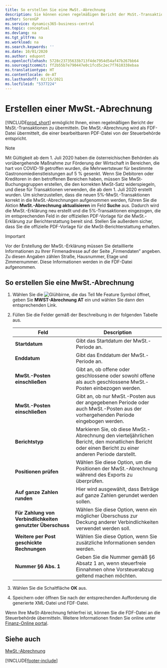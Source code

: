 ```yaml
---
title: So erstellen Sie eine MwSt.-Abrechnung
description: Sie können einen regelmäßigen Bericht der MsSt.-Transaktionen übermitteln. Die MwSt.-Abrechnung wird als FDF-Datei übermittelt, die einer bearbeitbaren PDF-Datei von der Steuerbehörde entspricht.
author: SorenGP
ms.service: dynamics365-business-central
ms.topic: conceptual
ms.devlang: na
ms.tgt_pltfrm: na
ms.workload: na
ms.search.keywords: ''
ms.date: 10/01/2020
ms.author: edupont
ms.openlocfilehash: 5728c23735633b713f4de7954d54af47b267bb64
ms.sourcegitcommit: ff2b55b7e790447e0c1fcd5c2ec7f7610338ebaa
ms.translationtype: HT
ms.contentlocale: de-AT
ms.lasthandoff: 02/15/2021
ms.locfileid: "5377224"
---
```

# <a name="create-a-vat-statement"></a>Erstellen einer MwSt.-Abrechnung
[!INCLUDE[prod_short](../../includes/prod_short.md)] ermöglicht Ihnen, einen regelmäßigen Bericht der MsSt.-Transaktionen zu übermitteln. Die MwSt.-Abrechnung wird als FDF-Datei übermittelt, die einer bearbeitbaren PDF-Datei von der Steuerbehörde entspricht.  

> [!NOTE]  
>  Mit Gültigkeit ab dem 1. Juli 2020 haben die österreichischen Behörden als vorübergehende Maßnahme zur Förderung der Wirtschaft in Bereichen, die hart von COVID-19 getroffen wurden, die Mehrwertsteuer für bestimmte Gastronomiedienstleistungen auf 5 % gesenkt. Wenn Sie Debitoren oder Kreditoren in den betroffenen Bereichen haben, müssen Sie MwSt-Buchungsgruppen erstellen, die den korrekten MwSt-Satz widerspiegeln, und diese für Transaktionen verwenden, die ab dem 1. Juli 2020 erstellt wurden. Um sicherzustellen, dass die neuen 5%-MwSt.-Transaktionen korrekt in die MwSt.-Abrechnungen aufgenommen werden, führen Sie die Aktion **MwSt.-Abrechnung aktualisieren** im Feld **Suche** aus. Dadurch wird die MwSt.-Erklärung neu erstellt und die 5%-Transaktionen eingezogen, die im entsprechenden Feld in der offiziellen PDF-Vorlage für die MwSt.-Erklärung zur Berichterstattung bereit sind. Stellen Sie außerdem sicher, dass Sie die offizielle PDF-Vorlage für die MwSt-Berichterstattung erhalten.  

> [!IMPORTANT]  
>  Vor der Erstellung der MwSt.-Erklärung müssen Sie detaillierte Informationen zu Ihrer Firmenadresse auf der Seite „Firmendaten” angeben. Zu diesen Angaben zählen Straße, Hausnummer, Etage und Zimmernummer. Diese Informationen werden in die FDF-Datei aufgenommen.  

## <a name="to-create-a-vat-statement"></a>So erstellen Sie eine MwSt.-Abrechnung  

1.  Wählen Sie die ![Glühbirne, die das Tell Me Feature](../../media/ui-search/search_small.png "Tell me-Funktion") Symbol öffnet, geben Sie **MWST-Abrechnung AT** ein und wählen Sie dann den entsprechenden Link.  
2.  Füllen Sie die Felder gemäß der Beschreibung in der folgenden Tabelle aus.  

    |Feld|Description|  
    |---------------------------------|---------------------------------------|  
    |**Startdatum**|Gibt das Startdatum der MwSt.-Periode an.|  
    |**Enddatum**|Gibt das Enddatum der MwSt.-Periode an.|  
    |**MwSt.-Posten einschließen**|Gibt an, ob offene oder geschlossene oder sowohl offene als auch geschlossene MwSt.-Posten einbezogen werden.|  
    |**MwSt.-Posten einschließen**|Gibt an, ob nur MwSt.-Posten aus der angegebenen Periode oder auch MwSt.-Posten aus der vorhergehenden Periode eingebogen werden.|  
    |**Berichtstyp**|Markieren Sie, ob diese MwSt.-Abrechnung den vierteljährlichen Bericht, den monatlichen Bericht oder einen Bericht zu einer anderen Periode darstellt.|  
    |**Positionen prüfen**|Wählen Sie diese Option, um die Positionen der MwSt.-Abrechnung während des Exports zu überprüfen.|  
    |**Auf ganze Zahlen runden**|Hier wird ausgewählt, dass Beträge auf ganze Zahlen gerundet werden sollen.|  
    |**Für Zahlung von Verbindlichkeiten genutzter Überschuss**|Wählen Sie diese Option, wenn ein möglicher Überschuss zur Deckung anderer Verbindlichkeiten verwendet werden soll.|  
    |**Weitere per Post geschickte Rechnungen**|Wählen Sie diese Option, wenn Sie zusätzliche Informationen senden werden.|  
    |**Nummer §6 Abs. 1**|Geben Sie die Nummer gemäß §6 Absatz 1 an, wenn steuerfreie Einnahmen ohne Vorsteuerabzug geltend machen möchten.|  

3.  Wählen Sie die Schaltfläche **OK** aus.  
4.  Speichern oder öffnen Sie nach der entsprechenden Aufforderung die generierte XML-Datei und FDF-Datei.  

Wenn Ihre MwSt-Abrechnung fehlerfrei ist, können Sie die FDF-Datei an die Steuerbehörde übermitteln. Weitere Informationen finden Sie online unter [Finanz-Online portal](https://go.microsoft.com/fwlink/?LinkId=239929).  

## <a name="see-also"></a>Siehe auch  
[MwSt.-Abrechnung](vat-reporting.md)


[!INCLUDE[footer-include](../../includes/footer-banner.md)]